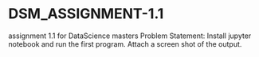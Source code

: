 # DSM_ASSIGNMENT-1.1
assignment 1.1 for DataScience masters
Problem Statement: Install jupyter notebook and run the first program.
Attach a screen shot of the output.
